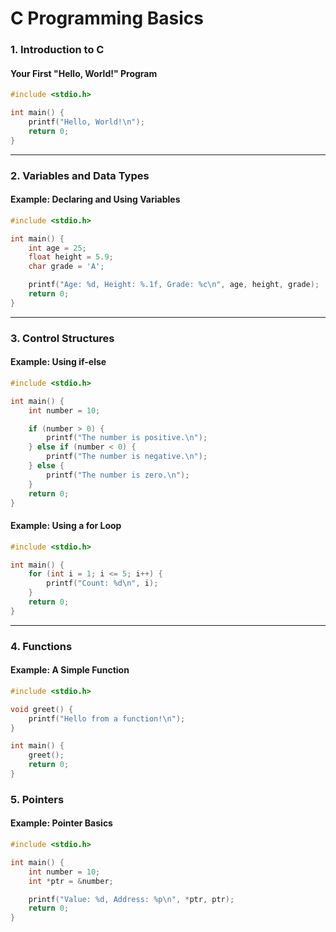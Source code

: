 
# C Programming Basics


### 1. **Introduction to C**
#### Your First "Hello, World!" Program
```c
#include <stdio.h>

int main() {
    printf("Hello, World!\n");
    return 0;
}
```

---

### 2. **Variables and Data Types**
#### Example: Declaring and Using Variables
```c
#include <stdio.h>

int main() {
    int age = 25;
    float height = 5.9;
    char grade = 'A';

    printf("Age: %d, Height: %.1f, Grade: %c\n", age, height, grade);
    return 0;
}
```

---

### 3. **Control Structures**
#### Example: Using if-else
```c
#include <stdio.h>

int main() {
    int number = 10;

    if (number > 0) {
        printf("The number is positive.\n");
    } else if (number < 0) {
        printf("The number is negative.\n");
    } else {
        printf("The number is zero.\n");
    }
    return 0;
}
```

#### Example: Using a for Loop
```c
#include <stdio.h>

int main() {
    for (int i = 1; i <= 5; i++) {
        printf("Count: %d\n", i);
    }
    return 0;
}
```

---

### 4. **Functions**
#### Example: A Simple Function
```c
#include <stdio.h>

void greet() {
    printf("Hello from a function!\n");
}

int main() {
    greet();
    return 0;
}
```


### 5. **Pointers**
#### Example: Pointer Basics
```c
#include <stdio.h>

int main() {
    int number = 10;
    int *ptr = &number;

    printf("Value: %d, Address: %p\n", *ptr, ptr);
    return 0;
}
```
